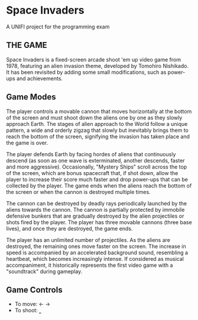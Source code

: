 # Space Invaders

A UNIFI project for the programming exam

## THE GAME
Space Invaders is a fixed-screen arcade shoot 'em up video game from 1978, featuring an alien invasion theme, developed by Tomohiro Nishikado.
It has been revisited by adding some small modifications, such as power-ups and achievements.

## Game Modes

The player controls a movable cannon that moves horizontally at the bottom of the screen and must shoot down the aliens one by one as they slowly approach Earth. The stages of alien approach to the World follow a unique pattern, a wide and orderly zigzag that slowly but inevitably brings them to reach the bottom of the screen, signifying the invasion has taken place and the game is over.

The player defends Earth by facing hordes of aliens that continuously descend (as soon as one wave is exterminated, another descends, faster and more aggressive). Occasionally, "Mystery Ships" scroll across the top of the screen, which are bonus spacecraft that, if shot down, allow the player to increase their score much faster and drop power-ups that can be collected by the player. The game ends when the aliens reach the bottom of the screen or when the cannon is destroyed multiple times.

The cannon can be destroyed by deadly rays periodically launched by the aliens towards the cannon. The cannon is partially protected by immobile defensive bunkers that are gradually destroyed by the alien projectiles or shots fired by the player. The player has three movable cannons (three base lives), and once they are destroyed, the game ends.

The player has an unlimited number of projectiles. As the aliens are destroyed, the remaining ones move faster on the screen. The increase in speed is accompanied by an accelerated background sound, resembling a heartbeat, which becomes increasingly intense. If considered as musical accompaniment, it historically represents the first video game with a "soundtrack" during gameplay.

## Game Controls

* To move: ← →
* To shoot: ⎵
